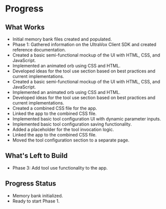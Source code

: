 # Progress

## What Works
- Initial memory bank files created and populated.
- Phase 1: Gathered information on the UltraVox Client SDK and created reference documentation.
- Created a basic semi-functional mockup of the UI with HTML, CSS, and JavaScript.
- Implemented an animated orb using CSS and HTML.
- Developed ideas for the tool use section based on best practices and current implementations.
- Created a basic semi-functional mockup of the UI with HTML, CSS, and JavaScript.
- Implemented an animated orb using CSS and HTML.
- Developed ideas for the tool use section based on best practices and current implementations.
- Created a combined CSS file for the app.
- Linked the app to the combined CSS file.
- Implemented basic tool configuration UI with dynamic parameter inputs.
- Implemented basic tool configuration saving functionality.
- Added a placeholder for the tool invocation logic.
- Linked the app to the combined CSS file.
- Moved the tool configuration section to a separate page.

## What's Left to Build
- Phase 3: Add tool use functionality to the app.

## Progress Status
- Memory bank initialized.
- Ready to start Phase 1.
